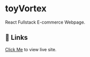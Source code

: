# toyVortex
React Fullstack E-commerce Webpage.

## 🔗 Links
[Click Me](https://toyvortex.web.app/) to view live site.
